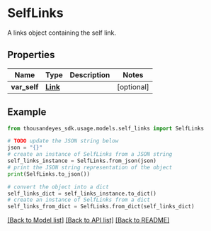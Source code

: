 # SelfLinks

A links object containing the self link.

## Properties

Name | Type | Description | Notes
------------ | ------------- | ------------- | -------------
**var_self** | [**Link**](Link.md) |  | [optional] 

## Example

```python
from thousandeyes_sdk.usage.models.self_links import SelfLinks

# TODO update the JSON string below
json = "{}"
# create an instance of SelfLinks from a JSON string
self_links_instance = SelfLinks.from_json(json)
# print the JSON string representation of the object
print(SelfLinks.to_json())

# convert the object into a dict
self_links_dict = self_links_instance.to_dict()
# create an instance of SelfLinks from a dict
self_links_from_dict = SelfLinks.from_dict(self_links_dict)
```
[[Back to Model list]](../README.md#documentation-for-models) [[Back to API list]](../README.md#documentation-for-api-endpoints) [[Back to README]](../README.md)


